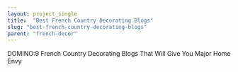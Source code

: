 ```yaml
---
layout: project_single
title:  "Best French Country Decorating Blogs"
slug: "best-french-country-decorating-blogs"
parent: "french-decor"
---
```

DOMINO:9 French Country Decorating Blogs That Will Give You Major Home Envy